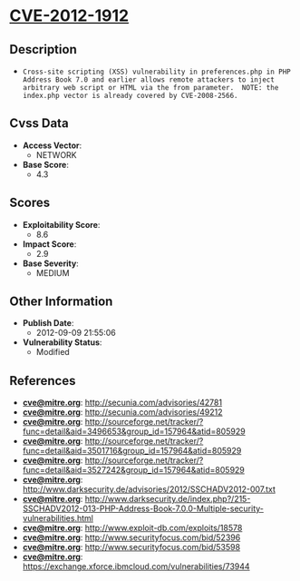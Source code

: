 
# [CVE-2012-1912](http://secunia.com/advisories/42781)

## Description

- `Cross-site scripting (XSS) vulnerability in preferences.php in PHP Address Book 7.0 and earlier allows remote attackers to inject arbitrary web script or HTML via the from parameter.  NOTE: the index.php vector is already covered by CVE-2008-2566.`

## Cvss Data

- **Access Vector**:
  - NETWORK
- **Base Score**:
  - 4.3

## Scores

- **Exploitability Score**:
  - 8.6
- **Impact Score**:
  - 2.9
- **Base Severity**:
  - MEDIUM

## Other Information

- **Publish Date**:
  - 2012-09-09 21:55:06
- **Vulnerability Status**:
  - Modified

## References

- **cve@mitre.org**: http://secunia.com/advisories/42781
- **cve@mitre.org**: http://secunia.com/advisories/49212
- **cve@mitre.org**: http://sourceforge.net/tracker/?func=detail&aid=3496653&group_id=157964&atid=805929
- **cve@mitre.org**: http://sourceforge.net/tracker/?func=detail&aid=3501716&group_id=157964&atid=805929
- **cve@mitre.org**: http://sourceforge.net/tracker/?func=detail&aid=3527242&group_id=157964&atid=805929
- **cve@mitre.org**: http://www.darksecurity.de/advisories/2012/SSCHADV2012-007.txt
- **cve@mitre.org**: http://www.darksecurity.de/index.php?/215-SSCHADV2012-013-PHP-Address-Book-7.0.0-Multiple-security-vulnerabilities.html
- **cve@mitre.org**: http://www.exploit-db.com/exploits/18578
- **cve@mitre.org**: http://www.securityfocus.com/bid/52396
- **cve@mitre.org**: http://www.securityfocus.com/bid/53598
- **cve@mitre.org**: https://exchange.xforce.ibmcloud.com/vulnerabilities/73944
